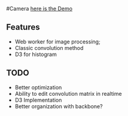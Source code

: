 #Camera
[here is the Demo](http://howlowck.github.io/camera)
## Features
- Web worker for image processing;
- Classic convolution method
- D3 for histogram

## TODO
- Better optimization
- Ability to edit convolution matrix in realtime
- D3 Implementation
- Better organization with backbone?
